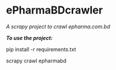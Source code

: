 # ePharmaBDcrawler

*A scrapy project to crawl epharma.com.bd*

**_To use the project:_**

pip install -r requirements.txt

scrapy crawl epharmabd
